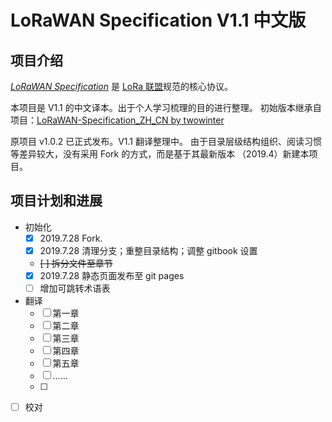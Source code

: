 
# LoRaWAN Specification V1.1 中文版

## 项目介绍

[*LoRaWAN Specification*](https://lora-alliance.org/resource-hub/lorawanr-specification-v11) 是 [LoRa 联盟](https://lora-alliance.org)规范的核心协议。

本项目是 V1.1 的中文译本。出于个人学习梳理的目的进行整理。
初始版本继承自项目：[LoRaWAN-Specification_ZH_CN by twowinter][twowinter]

原项目 v1.0.2 已正式发布。V1.1 翻译整理中。
由于目录层级结构组织、阅读习惯等差异较大，没有采用 Fork 的方式，而是基于其最新版本 （2019.4）新建本项目。

## 项目计划和进展

- 初始化
    - [x] 2019.7.28 Fork.
    - [x] 2019.7.28 清理分支；重整目录结构；调整 gitbook 设置
    - ~~[ ] 拆分文件至章节~~
    - [x] 2019.7.28 静态页面发布至 git pages
    - [ ] 增加可跳转术语表
- 翻译
    - [ ] 第一章
    - [ ] 第二章
    - [ ] 第三章
    - [ ] 第四章
    - [ ] 第五章
    - [ ] ……
    - [ ] 
- [ ] 校对

[//]: #(以下为注释、链接)

[twowinter]: https://github.com/twowinter/LoRaWAN-Specification_ZH_CN


